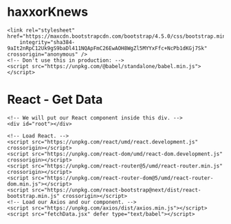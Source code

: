 # haxxorKnews
<html>

<head>
    <meta charset="UTF-8" />
    <title>React Data Pagination</title>

    <link rel="stylesheet" href="https://maxcdn.bootstrapcdn.com/bootstrap/4.5.0/css/bootstrap.min.css"
        integrity="sha384-9aIt2nRpC12Uk9gS9baDl411NQApFmC26EwAOH8WgZl5MYYxFfc+NcPb1dKGj7Sk" crossorigin="anonymous" />
    <!-- Don't use this in production: -->
    <script src="https://unpkg.com/@babel/standalone/babel.min.js"></script>
</head>

<body>
    <h1>React - Get Data</h1>

    <!-- We will put our React component inside this div. -->
    <div id="root"></div>

    <!-- Load React. -->
    <script src="https://unpkg.com/react/umd/react.development.js" crossorigin></script>
    <script src="https://unpkg.com/react-dom/umd/react-dom.development.js" crossorigin></script>
    <script src="https://unpkg.com/react-router@5/umd/react-router.min.js" crossorigin></script>
    <script src="https://unpkg.com/react-router-dom@5/umd/react-router-dom.min.js"></script>
    <script src="https://unpkg.com/react-bootstrap@next/dist/react-bootstrap.min.js" crossorigin></script>
    <!-- Load our Axios and our component. -->
    <script src="https://unpkg.com/axios/dist/axios.min.js"></script>
    <script src="fetchData.jsx" defer type="text/babel"></script>
</body>

</html>
